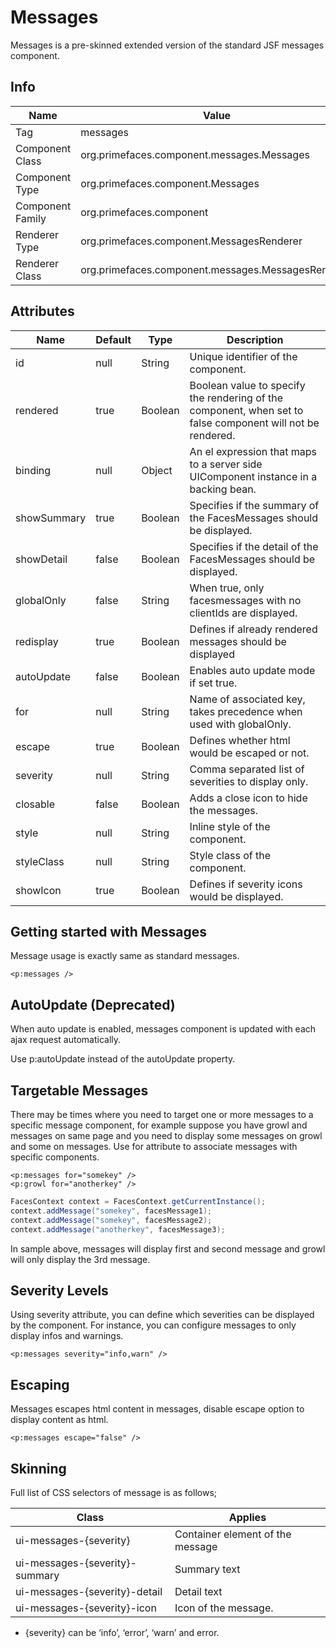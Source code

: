 # Messages

Messages is a pre-skinned extended version of the standard JSF messages component.

## Info

| Name | Value |
| - | - |
| Tag | messages
| Component Class | org.primefaces.component.messages.Messages
| Component Type | org.primefaces.component.Messages
| Component Family | org.primefaces.component |
| Renderer Type | org.primefaces.component.MessagesRenderer
| Renderer Class | org.primefaces.component.messages.MessagesRenderer

## Attributes

| Name | Default | Type | Description | 
| --- | --- | --- | --- |
id | null | String | Unique identifier of the component.
rendered | true | Boolean | Boolean value to specify the rendering of the component, when set to false component will not be rendered.
binding | null | Object | An el expression that maps to a server side UIComponent instance in a backing bean.
showSummary | true | Boolean | Specifies if the summary of the FacesMessages should be displayed.
showDetail | false | Boolean | Specifies if the detail of the FacesMessages should be displayed.
globalOnly | false | String | When true, only facesmessages with no clientIds are displayed.
redisplay | true | Boolean | Defines if already rendered messages should be displayed
autoUpdate | false | Boolean | Enables auto update mode if set true.
for | null | String | Name of associated key, takes precedence when used with globalOnly.
escape | true | Boolean | Defines whether html would be escaped or not.
severity | null | String | Comma separated list of severities to display only.
closable | false | Boolean | Adds a close icon to hide the messages.
style | null | String | Inline style of the component.
styleClass | null | String | Style class of the component.
showIcon | true | Boolean | Defines if severity icons would be displayed.

## Getting started with Messages
Message usage is exactly same as standard messages.

```xhtml
<p:messages />
```
## AutoUpdate (Deprecated)
When auto update is enabled, messages component is updated with each ajax request automatically.

Use p:autoUpdate instead of the autoUpdate property.

## Targetable Messages
There may be times where you need to target one or more messages to a specific message
component, for example suppose you have growl and messages on same page and you need to
display some messages on growl and some on messages. Use for attribute to associate messages
with specific components.

```xhtml
<p:messages for="somekey" />
<p:growl for="anotherkey" />
```
```java
FacesContext context = FacesContext.getCurrentInstance();
context.addMessage("somekey", facesMessage1);
context.addMessage("somekey", facesMessage2);
context.addMessage("anotherkey", facesMessage3);
```
In sample above, messages will display first and second message and growl will only display the
3rd message.

## Severity Levels
Using severity attribute, you can define which severities can be displayed by the component. For
instance, you can configure messages to only display infos and warnings.

```xhtml
<p:messages severity="info,warn" />
```

## Escaping
Messages escapes html content in messages, disable escape option to display content as html.

```xhtml
<p:messages escape="false" />
```
## Skinning
Full list of CSS selectors of message is as follows;

| Class | Applies | 
| --- | --- | 
ui-messages-{severity} | Container element of the message
ui-messages-{severity}-summary | Summary text
ui-messages-{severity}-detail | Detail text
ui-messages-{severity}-icon | Icon of the message.

* {severity} can be ‘info’, ‘error’, ‘warn’ and error.

